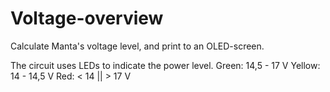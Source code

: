 # Voltage-overview
Calculate Manta's voltage level, and print to an OLED-screen.

The circuit uses LEDs to indicate the power level. 
Green: 14,5 - 17 V
Yellow: 14 - 14,5 V
Red: < 14 || > 17 V
